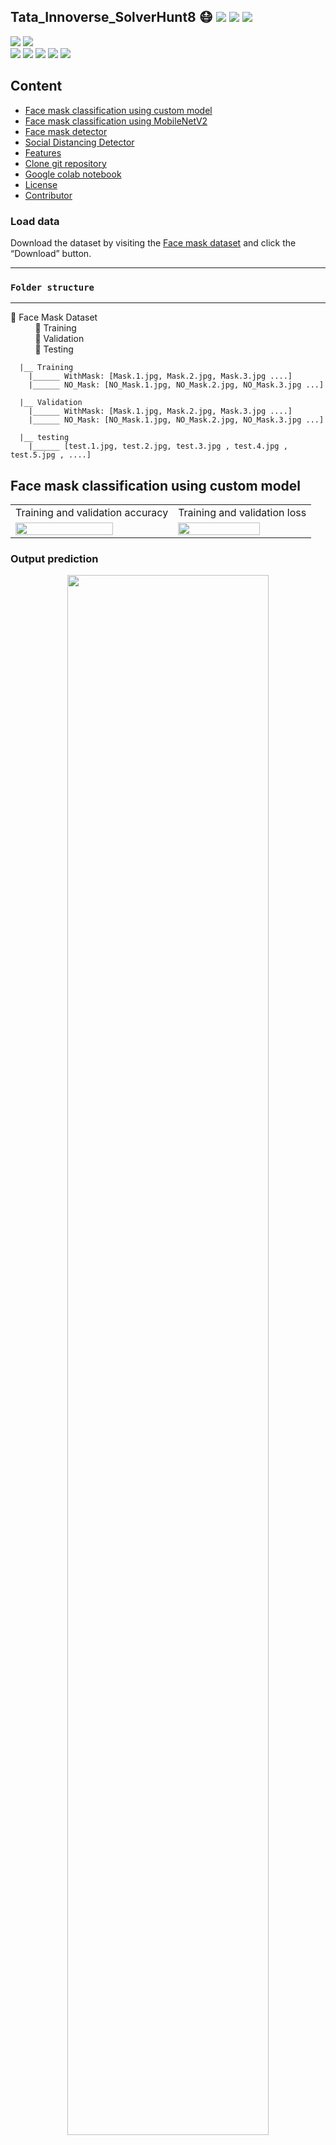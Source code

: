 ## Tata_Innoverse_SolverHunt8 😷 ![](https://img.shields.io/github/forks/hritik5102/Tata_Innoverse_SolverHunt8?style=social) ![](https://img.shields.io/github/stars/hritik5102/Tata_Innoverse_SolverHunt8?style=social) ![](https://img.shields.io/github/watchers/hritik5102/Tata_Innoverse_SolverHunt8?style=social) <br>

![](https://img.shields.io/github/repo-size/hritik5102/Tata_Innoverse_SolverHunt8) ![](https://img.shields.io/github/license/hritik5102/Tata_Innoverse_SolverHunt8?color=red)<br>
![](https://img.shields.io/github/issues/hritik5102/Tata_Innoverse_SolverHunt8?color=green) ![](https://img.shields.io/github/issues-pr/hritik5102/Tata_Innoverse_SolverHunt8?color=green) ![](https://img.shields.io/github/downloads/hritik5102/Tata_Innoverse_SolverHunt8/total) ![](https://img.shields.io/github/last-commit/hritik5102/Tata_Innoverse_SolverHunt8) ![](https://img.shields.io/github/contributors/hritik5102/Tata_Innoverse_SolverHunt8)


## Content 

  - [Face mask classification using custom model](#Face-mask-classification-using-custom-model)
  - [Face mask classification using MobileNetV2](#Face-mask-classification-using-custom-model)
  - [Face mask detector](#Face-mask-detector)
  - [Social Distancing Detector](#Social-Distancing-Detector)
  - [Features](#features)
  - [Clone git repository](#Clone-git-repository)
  - [Google colab notebook](#Google-colab-notebook)
  - [License](#License)
  - [Contributor](#Contributor)


### Load data

Download the dataset by visiting the [Face mask dataset](https://drive.google.com/file/d/1bjLMQ8QxIQZ6jar5EhrhRGl5JP83PNZ8/view?usp=sharing) and click the “Download” button.

<hr/>

### **`Folder structure`**

<hr/>

📁 Face Mask Dataset <br/>
&nbsp;&nbsp;&nbsp;&nbsp;&nbsp;&nbsp;&nbsp;&nbsp;&nbsp;  📁 Training <br/>
&nbsp;&nbsp;&nbsp;&nbsp;&nbsp;&nbsp;&nbsp;&nbsp;&nbsp;  📁 Validation <br/>
&nbsp;&nbsp;&nbsp;&nbsp;&nbsp;&nbsp;&nbsp;&nbsp;&nbsp;  📁 Testing <br/>

      
      |__ Training 
        |______ WithMask: [Mask.1.jpg, Mask.2.jpg, Mask.3.jpg ....]
        |______ NO_Mask: [NO_Mask.1.jpg, NO_Mask.2.jpg, NO_Mask.3.jpg ...]

      |__ Validation
        |______ WithMask: [Mask.1.jpg, Mask.2.jpg, Mask.3.jpg ....]
        |______ NO_Mask: [NO_Mask.1.jpg, NO_Mask.2.jpg, NO_Mask.3.jpg ...]

      |__ testing
        |______ [test.1.jpg, test.2.jpg, test.3.jpg , test.4.jpg , test.5.jpg , ....]

## Face mask classification using custom model



<table>
  <tr>
    <td align="center">Training and validation accuracy</td>
     <td align="center">Training and validation loss</td>
  </tr>
  <tr>
    <td><img src='Custom_model_output/train_val_accuracy.png' width=80%></td>
    <td><img src='Custom_model_output/train_val_loss.png' width="80%"/></td>
  </tr>
 </table>

 ### Output prediction

<p align="center">
<img src='Custom_model_output/Detection.png' width=80%>
</p>



## Face mask classification using MobileNetV2

<table>
  <tr>
    <td align="center">Training and validation accuracy</td>
     <td align="center">Training and validation loss</td>
  </tr>
  <tr>
    <td><img src='MobileNetV2_model_output/train_val_acc.png' width=80%></td>
    <td><img src='MobileNetV2_model_output/train_val_loss.png' width="80%"/></td>
  </tr>
 </table>

### Output prediction

<p align="center">
<img src='MobileNetV2_model_output/Detection.png' width=80%>
</p>

### Classification report

```
              precision    recall  f1-score   support

    WithMask       1.00      1.00      1.00       882
 WithoutMask       1.00      0.99      1.00       722

    accuracy                           1.00      1604
   macro avg       1.00      1.00      1.00      1604
weighted avg       1.00      1.00      1.00      1604
```

### Confusion matrix

<p align="center">
<img src='MobileNetV2_model_output/confusion_matrix.png' width=50%>
</p>

## Face mask detector 


### Mask detection on image 

<table>
  <tr>
    <td>Input Image-01</td>
    <td>Input Image-02</td>

  </tr>
  <tr>
    <td><img src='MobileNetV2_model_output/example_09.png' width="70%" /></td>
    <td><img src='MobileNetV2_model_output/example_10.png' width="86%" /></td>
  </tr>
 </table>


### Real time face mask detecting 

<div align="center" style="height:400px"> 
<img src='Face_Mask_Detection.gif' width="90%">
<h4><a href="https://www.youtube.com/watch?v=U66yhmRA2zU">Video source :- Why are some wearing face masks and others not?</a></h4>
</div>


## Social Distancing Detector

<div align="center" style="height:400px"> 
<img src='Social_distancing.gif' width="80%">
<h4><a href="https://www.youtube.com/watch?v=aUdKzb4LGJI">Video source :- Pedestrian overpass - original video (sample)</a></h4>
</div>

## Features

* live video surveillance to fight against covid-19 spread
*  The project can be integrated with embedded systems for application in airports, railway stations, offices, schools, and public places to ensure that public safety guidelines are followed.
* Real time face mask detection and for social distancing tracking the crowd movement across the day time. 
* Hot-spot area can be monitored by security forces from central station. 
* If AI based solution used by authority then there will be less chance get infected security forces.


## Clone git repository

```sh
    $ Git clone "https://github.com/hritik5102/Tata_Innoverse_SolverHunt8"
```



## Google colab notebook

| Filename |      Notebook  | 
| ------------------------------------------- | --------------------------------                                                                                                                                                                                                                                                                        |
| Face mask classification using custom model |      [![Open In Colab](https://colab.research.google.com/assets/colab-badge.svg)](https://colab.research.google.com/github/hritik5102/Tata_Innoverse_SolverHunt8/blob/master/Face_Mask_Classification_Custom_model/Face_Mask_Classification.ipynb)  | 
| Face mask classification using MobileNetv2 |      [![Open In Colab](https://colab.research.google.com/assets/colab-badge.svg)](https://colab.research.google.com/github/hritik5102/Tata_Innoverse_SolverHunt8/blob/master/Face_Mask_Classification_MobileNetV2_model/Train_face_mask_Detector.ipynb)  | 
| Face mask Detection on image |      [![Open In Colab](https://colab.research.google.com/assets/colab-badge.svg)](https://colab.research.google.com/github/hritik5102/Tata_Innoverse_SolverHunt8/blob/master/Face_Mask_Detection/Detect_Face_Mask_Image.ipynb)  | 
| Face mask Detection on video |      [![Open In Colab](https://colab.research.google.com/assets/colab-badge.svg)](https://colab.research.google.com/github/hritik5102/Tata_Innoverse_SolverHunt8/blob/master/Face_Mask_Detection/Detect_Face_Mask_Video.ipynb)  | 
| Social distancing detector   |      [![Open In Colab](https://colab.research.google.com/assets/colab-badge.svg)](https://colab.research.google.com/github/hritik5102/Tata_Innoverse_SolverHunt8/blob/master/Social_Distancing_Detector/Real_time_social_distancing.ipynb)  | 

## License

Licensed under the [MIT License](LICENSE) 

## Contributor

<p align="center">

|  <a href="https://hritik5102.github.io/"><img src="https://avatars.githubusercontent.com/hritik5102" width="150px" height="150px" /></a> |
|:---------------------------------------------------------------------------------------------------------------------------------------: |
|       **[Hritik Jaiswal](https://hritik5102.github.io/)**                                                                                |
|<a href="https://twitter.com/HritikJ71241501"><img src="https://i.ibb.co/kmgQVyW/twitter.png" width="32px" height="32px"></a> <a href="https://github.com/hritik5102"><img src="https://cdn.iconscout.com/icon/free/png-256/github-108-438008.png" width="32px" height="32px"></a> <a href="https://www.facebook.com/hritik.jaiswal.56808"><img src="https://i.ibb.co/zmYNW4p/facebook.png" width="32px" height="32px"></a> <a href="https://www.linkedin.com/in/hritik-jaiswal-22a136166/"><img src="https://i.ibb.co/Kx2GSrT/linkedin.png" width="32px" height="32px"></a> |


<hr/>

```bash
╔═╗╔╦╗╔═╗╦ ╦  ╦ ╦╔═╗╔╦╗╔═╗
╚═╗ ║ ╠═╣╚╦╝  ╠═╣║ ║║║║║╣ 
╚═╝ ╩ ╩ ╩ ╩   ╩ ╩╚═╝╩ ╩╚═╝
╔═╗╔╦╗╔═╗╦ ╦  ╔═╗╔═╗╔═╗╔═╗
╚═╗ ║ ╠═╣╚╦╝  ╚═╗╠═╣╠╣ ║╣ 
╚═╝ ╩ ╩ ╩ ╩   ╚═╝╩ ╩╚  ╚═╝ 
```
</p>

